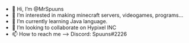 - 👋 Hi, I’m @MrSpuuns
- 👀 I’m interested in making minecraft servers, videogames, programs...
- 🌱 I’m currently learning Java language.
- 💞️ I’m looking to collaborate on Hypixel INC
- 📫 How to reach me --> Discord: Spuuns#2226
